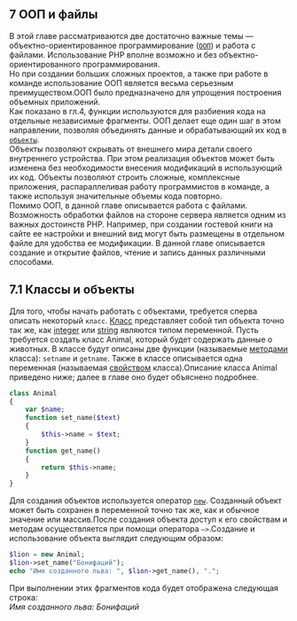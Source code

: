 ## 7 ОOП и файлы
В этой главе рассматриваются две достаточно важные темы — 
объектно-ориентированное программирование ([`ООП`](https://htmlweb.ru/php/php6.php)) и работа с файлами. Использование РНР вполне возможно и без объектно-ориентированного программирования.  
Но при создании больших сложных проектов, а также при работе в команде использование ООП является весьма серьезным преимуществом.ООП было предназначено для упрощения построения объемных приложений.  
Как показано в гл.4, функции используются для разбиения кода на отдельные независимые фрагменты. ООП делает еще один шаг в этом направлении, позволяя объединять данные и обрабатывающий их код в [`объекты`](https://www.php.net/manual/ru/language.types.object.php).  
Oбъекты позволяют скрывать от внешнего мира детали своего внутреннего устройства. При этом реализация объектов может быть изменена без необходимости внесения модификаций в использующий их код. Объекты позволяют строить сложные, комплексные приложения, распараллеливая работу программистов в команде, а также используя значительные объемы кода повторно.  
Помимо ООП, в данной главе описывается работа с файлами. Возможность обработки файлов на стороне сервера является одним из важных достоинств РНР. Например, при создании гостевой книги на сайте ее настройки и внешний
вид могут быть размещены в отдельном файле для удобства ее модификации. В данной главе описывается создание и открытие файлов, чтение и запись данных различными способами.  
## 7.1 Классы и объекты  
Для того, чтобы начать работать с объектами, требуется сперва описать некоторый `класс`. [Класс](https://www.php.net/manual/ru/language.oop5.basic.php) представляет собой тип объекта точно так же, как [integer](https://www.php.net/manual/en/language.types.integer.php) или [string](https://www.php.net/manual/en/language.types.string.php) являются типом переменной. Пусть требуется создать класс Animal, который будет содержать данные о животных. В классе будут описаны две функции (называемые [методами](https://www.php.net/manual/ru/classobj.examples.php) класса): `setname` и `getname`. Также в классе описывается одна переменная (называемая [свойством](https://www.php.net/manual/ru/language.oop5.properties.php) класса).Описание класса Animal приведено ниже; далее в главе оно будет объяснено подробнее.
```php  
class Animal
{
    var $name;
    function set_name($text)
    {
        $this->name = $text;
    }
    function get_name()
    {
        return $this->name;
    }
}
```
Для создания объектов используется оператор [`new`](https://www.php.net/manual/ru/language.oop5.basic.php). Созданный объект может быть сохранен в переменной точно так же, как и обычное значение или массив.После создания объекта доступ к его свойствам и методам осуществляется при помощи оператора `—>`.Создание и использование объекта выглядит следующим
образом:
```php  
$lion = new Animal;
$lion->set_name("Бонифаций");
echo "Имя созданного льва: ", $lion->get_name(), ".";
```
При выполнении этих фрагментов кода будет отображена следующая строка:  
*Имя созданного льва: Бонифаций*

